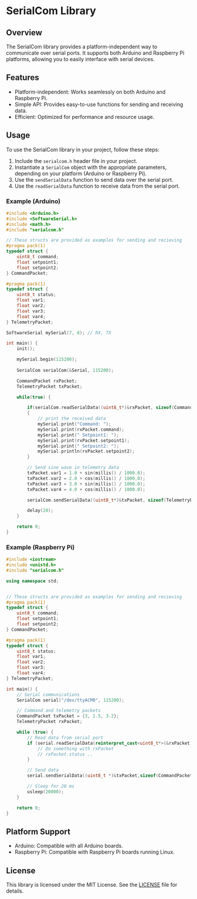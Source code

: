 # SerialCom Library

## Overview
The SerialCom library provides a platform-independent way to communicate over serial ports. It supports both Arduino and Raspberry Pi platforms, allowing you to easily interface with serial devices.

## Features
- Platform-independent: Works seamlessly on both Arduino and Raspberry Pi.
- Simple API: Provides easy-to-use functions for sending and receiving data.
- Efficient: Optimized for performance and resource usage.

## Usage
To use the SerialCom library in your project, follow these steps:

1. Include the `serialcom.h` header file in your project.
2. Instantiate a `SerialCom` object with the appropriate parameters, depending on your platform (Arduino or Raspberry Pi).
3. Use the `sendSerialData` function to send data over the serial port.
4. Use the `readSerialData` function to receive data from the serial port.

### Example (Arduino)
```cpp
#include <Arduino.h>
#include <SoftwareSerial.h>
#include <math.h>
#include "serialcom.h"

// These structs are provided as examples for sending and recieving
#pragma pack(1)
typedef struct {
    uint8_t command;
    float setpoint1;
    float setpoint2;
} CommandPacket;

#pragma pack(1)
typedef struct {
    uint8_t status;
    float var1;
    float var2;
    float var3;
    float var4;
} TelemetryPacket;

SoftwareSerial mySerial(7, 8); // RX, TX

int main() {
    init();

    mySerial.begin(115200);
    
    SerialCom serialCom(&Serial, 115200);

    CommandPacket rxPacket;
    TelemetryPacket txPacket;

    while(true) {

        if(serialCom.readSerialData((uint8_t*)&rxPacket, sizeof(CommandPacket)) == 1)
        {
            // print the received data
            mySerial.print("Command: ");
            mySerial.print(rxPacket.command);
            mySerial.print(" Setpoint1: ");
            mySerial.print(rxPacket.setpoint1);
            mySerial.print(" Setpoint2: ");
            mySerial.println(rxPacket.setpoint2);
        }

        // Send sine wave in telemetry data
        txPacket.var1 = 1.0 + sin(millis() / 1000.0);
        txPacket.var2 = 2.0 + cos(millis() / 1000.0);
        txPacket.var3 = 3.0 + sin(millis() / 1000.0);
        txPacket.var4 = 4.0 + cos(millis() / 1000.0);

        serialCom.sendSerialData((uint8_t*)&txPacket, sizeof(TelemetryPacket));

        delay(20);
    }

    return 0;
}

```

### Example (Raspberry Pi)
```cpp
#include <iostream>
#include <unistd.h>
#include "serialcom.h"

using namespace std;


// These structs are provided as examples for sending and recieving
#pragma pack(1)
typedef struct {
    uint8_t command;
    float setpoint1;
    float setpoint2;
} CommandPacket;

#pragma pack(1)
typedef struct {
    uint8_t status;
    float var1;
    float var2;
    float var3;
    float var4;
} TelemetryPacket;

int main() {
    // Serial communications
    SerialCom serial("/dev/ttyACM0", 115200);

    // Command and telemetry packets
    CommandPacket txPacket = {3, 1.5, 3.2};
    TelemetryPacket rxPacket;

    while (true) {
        // Read data from serial port
        if (serial.readSerialData(reinterpret_cast<uint8_t*>(&rxPacket), sizeof(TelemetryPacket)) == 1) {
            // Do something with rxPacket
            // rxPacket.status ..
        }

        // Send data
        serial.sendSerialData((uint8_t *)&txPacket,sizeof(CommandPacket));

        // Sleep for 20 ms
        usleep(20000);
    }

    return 0;
}
```

## Platform Support
- Arduino: Compatible with all Arduino boards.
- Raspberry Pi: Compatible with Raspberry Pi boards running Linux.

## License
This library is licensed under the MIT License. See the [LICENSE](LICENSE) file for details.

